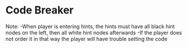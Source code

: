 # Code Breaker
Note: 
-When player is entering hints, the hints must have all black hint nodes on the left, then all white hint nodes afterwards
-If the player does not order it in that way the player will have trouble setting the code